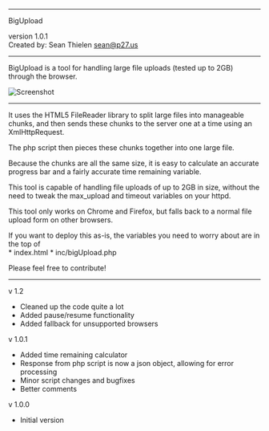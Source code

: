 -------------------------------------------------------------------------

BigUpload 

version 1.0.1    
Created by: Sean Thielen <sean@p27.us>

-------------------------------------------------------------------------

BigUpload is a tool for handling large file uploads (tested up to 2GB) through the browser.

![Screenshot](http://i.imgur.com/vESk5dp.png)

-------------------------------------------------------------------------

It uses the HTML5 FileReader library to split large files into manageable chunks,
and then sends these chunks to the server one at a time using an XmlHttpRequest.

The php script then pieces these chunks together into one large file.

Because the chunks are all the same size, it is easy to calculate an accurate progress bar
and a fairly accurate time remaining variable.

This tool is capable of handling file uploads of up to 2GB in size, without the need to tweak
the max_upload and timeout variables on your httpd.

This tool only works on Chrome and Firefox, but falls back to a normal file upload form on other browsers.

If you want to deploy this as-is, the variables you need to worry about are in the top of    
	* index.html
	* inc/bigUpload.php


Please feel free to contribute!

-------------------------------------------------------------------------

v 1.2    
* Cleaned up the code quite a lot    
* Added pause/resume functionality    
* Added fallback for unsupported browsers

v 1.0.1    
* Added time remaining calculator    
* Response from php script is now a json object, allowing for error processing    
* Minor script changes and bugfixes    
* Better comments

v 1.0.0    
* Initial version